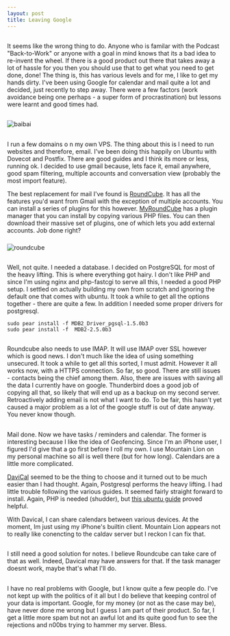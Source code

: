 ```yaml
---
layout: post
title: Leaving Google
---
```

##
It seems like the wrong thing to do. Anyone who is familar with the Podcast "Back-to-Work" or anyone with a goal in mind knows that its a bad idea to re-invent the wheel. If there is a good product out there that takes away a lot of hassle for you then you should use that to get what you need to get done, done! The thing is, this has various levels and for me, I like to get my hands dirty. I've been using Google for calendar and mail quite a lot and decided, just recently to step away. There were a few factors (work avoidance being one perhaps - a super form of procrastination) but lessons were learnt and good times had.

##
![baibai](http://images.smh.com.au/2010/01/15/1041660/googlechina5-420x0.jpg)

##
I run a few domains o n my own VPS. The thing about this is I need to run websites and therefore, email. I've been doing this happily on Ubuntu with Dovecot and Postfix. There are good guides and I think its more or less, running ok. I decided to use gmail because, lets face it, email anywhere, good spam filtering, multiple accounts and conversation view (probably the most import feature).

The best replacement for mail I've found is [RoundCube](http://roundcube.net/). It has all the features you'd want from Gmail with the exception of multiple accounts. You can install a series of plugins for this however. [MyRoundCube](http://myroundcube.com/) has a plugin manager that you can install by copying various PHP files. You can then download their massive set of plugins, one of which lets you add external accounts. Job done right?

###
![roundcube](http://roundcube.net/images/homescreen.jpg)

##
Well, not quite. I needed a database. I decided on PostgreSQL for most of the heavy lifting. This is where everything got hairy. I don't like PHP and since I'm using nginx and php-fastcgi to serve all this, I needed a good PHP setup. I settled on actually building my own from scratch and ignoring the default one that comes with ubuntu. It took a while to get all the options together - there are quite a few. In addition I needed some proper drivers for postgresql.

    sudo pear install -f MDB2_Driver_pgsql-1.5.0b3
    sudo pear install -f  MDB2-2.5.0b3

##
Roundcube also needs to use IMAP. It will use IMAP over SSL however which is good news. I don't much like the idea of using something unsecured. It took a while to get all this sorted, I must admit. However it all works now, with a HTTPS connection. So far, so good. There are still issues - contacts being the chief among them. Also, there are issues with saving all the data I currently have on google. Thunderbird does a good job of copying all that, so likely that will end up as a backup on my second server. Retroactively adding email is not what I want to do. To be fair, this hasn't yet caused a major problem as a lot of the google stuff is out of date anyway. You never know though.

##
Mail done. Now we have tasks / reminders and calendar. The former is interesting because I like the idea of Geofencing. Since I'm an iPhone user, I figured I'd give that a go first before I roll my own. I use Mountain Lion on my personal machine so all is well there (but for how long). Calendars are a little more complicated.

[DaviCal](http://www.davical.org/) seemed to be the thing to choose and it turned out to be much easier than I had thought. Again, Postgresql performs the heavy lifting. I had little trouble following the various guides. It seemed fairly straight forward to install.  Again, PHP is needed (shudder),  but [this ubuntu guide](http://wiki.davical.org/w/Ubuntu/Lucid) proved helpful.

With Davical, I can share calendars between various devices. At the moment, Im just using my iPhone's builtin client. Mountain Lion appears not to really like conencting to the caldav server but I reckon I can fix that.

##
I still need a good solution for notes. I believe Roundcube can take care of that as well. Indeed, Davical may have answers for that. If the task manager doesnt work, maybe that's what I'll do.

##
I have no real problems with Google, but I know quite a few people do. I've not kept up with the politics of it all but I do believe that keeping control of your data is important. Google, for my money (or not as the case may be), have never done me wrong but I guess I am part of their product. So far, I get a little more spam but not an awful lot and its quite good fun to see the rejections and n00bs trying to hammer my server. Bless.
